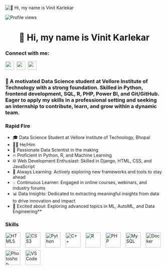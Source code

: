 ![👋 Hi, my name is Vinit Karlekar](https://www.21kschool.com/za/wp-content/uploads/sites/23/2024/03/What-Is-Block-Coding-For-Kids_Guide-To-Get-Started-With-Learning-Block-Coding.jpg)

![Profile views](https://komarev.com/ghpvc/?username=VinitKarlekar&label=Profile%20views&color=0e75b6&style=flat)

<div id="toc">
  <ul align="center" style="list-style: none">
    <summary>
      <h1>
        👋 Hi, my name is Vinit Karlekar
      </h1>
    </summary>
  </ul>
</div>

**<h3 align="left">Connect with me:</h3>** 
<p align="left"><a href="https://github.com/VinitKarlekar" target="_blank"><img src="https://img.shields.io/badge/GitHub-100000?style=for-the-badge&logo=github&logoColor=white" height="28" style="margin-right: 4px"></a> <a href="https://www.instagram.com/https://www.instagram.com/vinitkarlekar/" target="_blank"><img src="https://img.shields.io/badge/Instagram-E4405F?style=for-the-badge&logo=instagram&logoColor=white" height="28" style="margin-right: 4px"></a> <a href="https://www.linkedin.com/in/https://www.linkedin.com/in/vinit-karlekar/" target="_blank"><img src="https://img.shields.io/badge/LinkedIn-0077B5?style=for-the-badge&logo=linkedin&logoColor=white" height="28" style="margin-right: 4px"></a></p>

 **<h3 align="left">🚀 A motivated Data Science student at Vellore Institute of Technology with a strong foundation. Skilled in Python, frontend development, SQL, R, PHP, Power BI, and Git/GitHub. Eager to apply my skills in a professional setting and seeking an internship to contribute, learn, and grow within a dynamic team.</h3>**

**<h3 align="left">Rapid Fire</h3>**

- 🎓 Data Science Student at Vellore Institute of Technology, Bhopal
- 🧑‍💻 He/Him
- 🌟 Passionate Data Scientist in the making
- 🔥 Proficient in Python, R, and Machine Learning
- 🌐 Web Development Enthusiast: Skilled in Django, HTML, CSS, and JavaScript
- 🚀 Always Learning: Actively exploring new frameworks and tools to stay ahead
- 💡 Continuous Learner: Engaged in online courses, webinars, and industry forums
- 📊 Data Insights: Dedicated to extracting meaningful insights from data to drive innovation and impact
- 🤖 Excited about: Exploring advanced topics in ML, AutoML, and Data Engineering**

 **<h3 align="left">Skills</h3>**

<div style="display: flex; flex-wrap: wrap; gap: 8px; justify-content: left;"><img src="https://cdn.jsdelivr.net/gh/devicons/devicon@latest/icons/html5/html5-original-wordmark.svg" height="48" alt="HTML5" style="margin-right: 8px"> <img src="https://cdn.jsdelivr.net/gh/devicons/devicon@latest/icons/css3/css3-original-wordmark.svg" height="48" alt="CSS3" style="margin-right: 8px"> <img src="https://cdn.jsdelivr.net/gh/devicons/devicon/icons/python/python-original.svg" height="48" alt="Python" style="margin-right: 8px"> <img src="https://cdn.jsdelivr.net/gh/devicons/devicon/icons/cplusplus/cplusplus-original.svg" height="48" alt="C++" style="margin-right: 8px"> <img src="https://cdn.jsdelivr.net/gh/devicons/devicon/icons/r/r-plain.svg" height="48" alt="R" style="margin-right: 8px"> <img src="https://cdn.jsdelivr.net/gh/devicons/devicon/icons/php/php-plain.svg" height="48" alt="PHP" style="margin-right: 8px"> <img src="https://cdn.jsdelivr.net/gh/devicons/devicon@latest/icons/mysql/mysql-original-wordmark.svg" height="48" alt="MySQL" style="margin-right: 8px"> <img src="https://cdn.jsdelivr.net/gh/devicons/devicon@latest/icons/docker/docker-original-wordmark.svg" height="48" alt="Docker" style="margin-right: 8px"> <img src="https://cdn.jsdelivr.net/gh/devicons/devicon@latest/icons/photoshop/photoshop-original.svg" height="48" alt="Photoshop" style="margin-right: 8px"> <img src="https://cdn.jsdelivr.net/gh/devicons/devicon@latest/icons/vscode/vscode-original.svg" height="48" alt="VSCode" style="margin-right: 8px"></div>



